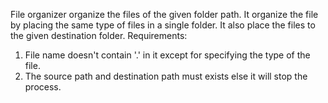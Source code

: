 File organizer organize the files of the given folder path. 
It organize the file by placing the same type of files in a single folder.
It also place the files to the given destination folder.
Requirements:
  1. File name doesn't contain '.' in it except for specifying the type of the file.
  2. The source path and destination path must exists else it will stop the process.
